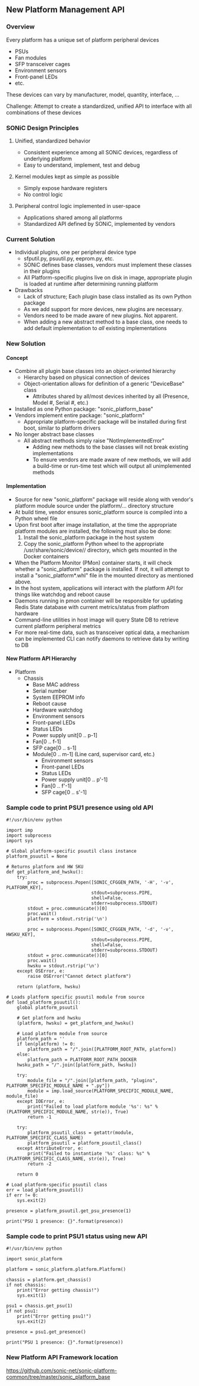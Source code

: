 ## New Platform Management API

### Overview

Every platform has a unique set of platform peripheral devices
- PSUs
- Fan modules
- SFP transceiver cages
- Environment sensors
- Front-panel LEDs
- etc.

These devices can vary by manufacturer, model, quantity, interface, ...

Challenge: Attempt to create a standardized, unified API to interface with all combinations of these devices

### SONiC Design Principles

1. Unified, standardized behavior
    - Consistent experience among all SONiC devices, regardless of underlying platform
    - Easy to understand, implement, test and debug

2. Kernel modules kept as simple as possible
    - Simply expose hardware registers
    - No control logic

3. Peripheral control logic implemented in user-space
    - Applications shared among all platforms
    - Standardized API defined by SONiC, implemented by vendors

### Current Solution

- Individual plugins, one per peripheral device type
  - sfputil.py, psuutil.py, eeprom.py, etc.
  - SONiC defines base classes, vendors must implement these classes in their plugins
  - All Platform-specific plugins live on disk in image, appropriate plugin is loaded at runtime after determining running platform
- Drawbacks
  - Lack of structure; Each plugin base class installed as its own Python package
  - As we add support for more devices, new plugins are necessary.
  - Vendors need to be made aware of new plugins. Not apparent.
  - When adding a new abstract method to a base class, one needs to add default implementation to *all* existing implementations

### New Solution

#### Concept

- Combine all plugin base classes into an object-oriented hierarchy
  - Hierarchy based on physical connection of devices
  - Object-orientation allows for definition of a generic "DeviceBase" class
    - Attributes shared by all/most devices inherited by all (Presence, Model #, Serial #, etc.)
- Installed as one Python package: "sonic_platform_base"
- Vendors implement entire package: "sonic_platform"
  - Appropriate platform-specific package will be installed during first boot, similar to platform drivers
- No longer abstract base classes
  - All abstract methods simply raise "NotImplementedError"
    - Adding new methods to the base classes will not break existing implementations
    - To ensure vendors are made aware of new methods, we will add a build-time or run-time test which will output all unimplemented methods

#### Implementation

- Source for new "sonic_platform" package will reside along with vendor's platform module source under the platform/... directory structure
- At build time, vendor ensures sonic_platform source is compiled into a Python wheel file
- Upon first boot after image installation, at the time the appropriate platform modules are installed, the following must also be done:
  1. Install the sonic_platform package in the host system
  2. Copy the sonic_platform Python wheel to the appropriate /usr/share/sonic/device/<PLATFORM>/ directory, which gets mounted in the Docker containers
- When the Platform Monitor (PMon) container starts, it will check whether a "sonic_platform" package is installed. If not, it will attempt to install a "sonic_platform\*.whl" file in the mounted directory as mentioned above.
- In the host system, applications will interact with the platform API for things like watchdog and reboot cause
- Daemons running in pmon container will be responsible for updating Redis State database with current metrics/status from platfrom hardware
- Command-line utilities in host image will query State DB to retrieve current platform peripheral metrics
- For more real-time data, such as transceiver optical data, a mechanism can be implemented CLI can notify daemons to retrieve data by writing to DB

#### New Platform API Hierarchy

- Platform
  - Chassis
    - Base MAC address
    - Serial number
    - System EEPROM info
    - Reboot cause
    - Hardware watchdog
    - Environment sensors
    - Front-panel LEDs
    - Status LEDs
    - Power supply unit[0 .. p-1]
    - Fan[0 .. f-1]
    - SFP cage[0 .. s-1]
    - Module[0 .. m-1] (Line card, supervisor card, etc.)
      - Environment sensors
      - Front-panel LEDs
      - Status LEDs
      - Power supply unit[0 .. p'-1]
      - Fan[0 .. f'-1]
      - SFP cage[0 .. s'-1]

### Sample code to print PSU1 presence using old API

```
#!/usr/bin/env python

import imp
import subprocess
import sys

# Global platform-specific psuutil class instance
platform_psuutil = None

# Returns platform and HW SKU
def get_platform_and_hwsku():
    try:
        proc = subprocess.Popen([SONIC_CFGGEN_PATH, '-H', '-v', PLATFORM_KEY],
                                stdout=subprocess.PIPE,
                                shell=False,
                                stderr=subprocess.STDOUT)
        stdout = proc.communicate()[0]
        proc.wait()
        platform = stdout.rstrip('\n')

        proc = subprocess.Popen([SONIC_CFGGEN_PATH, '-d', '-v', HWSKU_KEY],
                                stdout=subprocess.PIPE,
                                shell=False,
                                stderr=subprocess.STDOUT)
        stdout = proc.communicate()[0]
        proc.wait()
        hwsku = stdout.rstrip('\n')
    except OSError, e:
        raise OSError("Cannot detect platform")

    return (platform, hwsku)

# Loads platform specific psuutil module from source
def load_platform_psuutil():
    global platform_psuutil

    # Get platform and hwsku
    (platform, hwsku) = get_platform_and_hwsku()

    # Load platform module from source
    platform_path = ''
    if len(platform) != 0:
        platform_path = "/".join([PLATFORM_ROOT_PATH, platform])
    else:
        platform_path = PLATFORM_ROOT_PATH_DOCKER
    hwsku_path = "/".join([platform_path, hwsku])

    try:
        module_file = "/".join([platform_path, "plugins", PLATFORM_SPECIFIC_MODULE_NAME + ".py"])
        module = imp.load_source(PLATFORM_SPECIFIC_MODULE_NAME, module_file)
    except IOError, e:
        print("Failed to load platform module '%s': %s" % (PLATFORM_SPECIFIC_MODULE_NAME, str(e)), True)
        return -1

    try:
        platform_psuutil_class = getattr(module, PLATFORM_SPECIFIC_CLASS_NAME)
        platform_psuutil = platform_psuutil_class()
    except AttributeError, e:
        print("Failed to instantiate '%s' class: %s" % (PLATFORM_SPECIFIC_CLASS_NAME, str(e)), True)
        return -2

    return 0

# Load platform-specific psuutil class
err = load_platform_psuutil()
if err != 0:
    sys.exit(2)

presence = platform_psuutil.get_psu_presence(1)

print("PSU 1 presence: {}".format(presence))

```


### Sample code to print PSU1 status using new API

```
#!/usr/bin/env python

import sonic_platform

platform = sonic_platform.platform.Platform()

chassis = platform.get_chassis()
if not chassis:
    print("Error getting chassis!")
    sys.exit(1)

psu1 = chassis.get_psu(1)
if not psu1:
    print("Error getting psu1!")
    sys.exit(2)

presence = psu1.get_presence()

print("PSU 1 presence: {}".format(presence))
```

### New Platform API Framework location

https://github.com/sonic-net/sonic-platform-common/tree/master/sonic_platform_base
